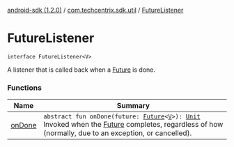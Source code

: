 [android-sdk (1.2.0)](../../index.md) / [com.techcentrix.sdk.util](../index.md) / [FutureListener](./index.md)

# FutureListener

`interface FutureListener<V>`

A listener that is called back when a [Future](https://developer.android.com/reference/java/util/concurrent/Future.html) is done.

### Functions

| Name | Summary |
|---|---|
| [onDone](on-done.md) | `abstract fun onDone(future: `[`Future`](https://developer.android.com/reference/java/util/concurrent/Future.html)`<`[`V`](index.md#V)`>): `[`Unit`](https://kotlinlang.org/api/latest/jvm/stdlib/kotlin/-unit/index.html)<br>Invoked when the [Future](https://developer.android.com/reference/java/util/concurrent/Future.html) completes, regardless of how (normally, due to an exception, or cancelled). |
